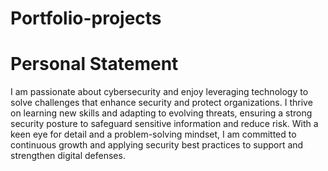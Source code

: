 # Portfolio-projects
# Personal Statement
I am passionate about cybersecurity and enjoy leveraging technology to solve challenges that enhance security and protect organizations. I thrive on learning new skills and adapting to evolving threats, ensuring a strong security posture to safeguard sensitive information and reduce risk. With a keen eye for detail and a problem-solving mindset, I am committed to continuous growth and applying security best practices to support and strengthen digital defenses.
